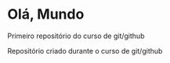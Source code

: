 # Olá, Mundo
 Primeiro repositório do curso de git/github

 Repositório criado durante o curso de git/github
